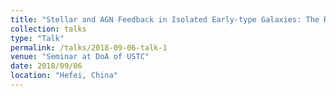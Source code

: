 ```yaml
---
title: "Stellar and AGN Feedback in Isolated Early-type Galaxies: The Role in Regulating Star Formation and ISM Properties"
collection: talks
type: "Talk"
permalink: /talks/2018-09-06-talk-1
venue: "Seminar at DoA of USTC"
date: 2018/09/06
location: "Hefei, China"
---
```

